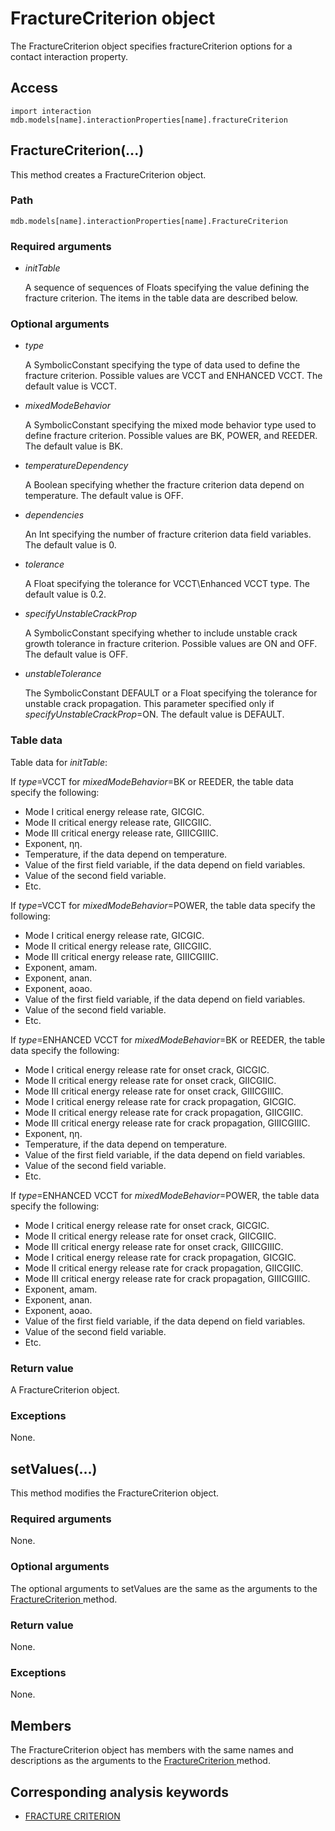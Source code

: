 # FractureCriterion object

The FractureCriterion object specifies fractureCriterion options for a contact interaction property.

## Access

```
import interaction
mdb.models[name].interactionProperties[name].fractureCriterion
```

## FractureCriterion(...)



This method creates a FractureCriterion object.



### Path

```
mdb.models[name].interactionProperties[name].FractureCriterion
```

### Required arguments

- *initTable*

  A sequence of sequences of Floats specifying the value defining the fracture criterion. The items in the table data are described below.

### Optional arguments

- *type*

  A SymbolicConstant specifying the type of data used to define the fracture criterion. Possible values are VCCT and ENHANCED VCCT. The default value is VCCT.

- *mixedModeBehavior*

  A SymbolicConstant specifying the mixed mode behavior type used to define fracture criterion. Possible values are BK, POWER, and REEDER. The default value is BK.

- *temperatureDependency*

  A Boolean specifying whether the fracture criterion data depend on temperature. The default value is OFF.

- *dependencies*

  An Int specifying the number of fracture criterion data field variables. The default value is 0.

- *tolerance*

  A Float specifying the tolerance for VCCT\Enhanced VCCT type. The default value is 0.2.

- *specifyUnstableCrackProp*

  A SymbolicConstant specifying whether to include unstable crack growth tolerance in fracture criterion. Possible values are ON and OFF. The default value is OFF.

- *unstableTolerance*

  The SymbolicConstant DEFAULT or a Float specifying the tolerance for unstable crack propagation. This parameter specified only if *specifyUnstableCrackProp*=ON. The default value is DEFAULT.

### Table data

Table data for *initTable*:

If *type*=VCCT for *mixedModeBehavior*=BK or REEDER, the table data specify the following:

- Mode I critical energy release rate, GICGI⁢C.
- Mode II critical energy release rate, GIICGI⁢I⁢C.
- Mode III critical energy release rate, GIIICGI⁢I⁢I⁢C.
- Exponent, ηη.
- Temperature, if the data depend on temperature.
- Value of the first field variable, if the data depend on field variables.
- Value of the second field variable.
- Etc.

If *type*=VCCT for *mixedModeBehavior*=POWER, the table data specify the following:

- Mode I critical energy release rate, GICGI⁢C.
- Mode II critical energy release rate, GIICGI⁢I⁢C.
- Mode III critical energy release rate, GIIICGI⁢I⁢I⁢C.
- Exponent, ama⁢m.
- Exponent, ana⁢n.
- Exponent, aoa⁢o.
- Value of the first field variable, if the data depend on field variables.
- Value of the second field variable.
- Etc.

If *type*=ENHANCED VCCT for *mixedModeBehavior*=BK or REEDER, the table data specify the following:

- Mode I critical energy release rate for onset crack, GICGI⁢C.
- Mode II critical energy release rate for onset crack, GIICGI⁢I⁢C.
- Mode III critical energy release rate for onset crack, GIIICGI⁢I⁢I⁢C.
- Mode I critical energy release rate for crack propagation, GICGI⁢C.
- Mode II critical energy release rate for crack propagation, GIICGI⁢I⁢C.
- Mode III critical energy release rate for crack propagation, GIIICGI⁢I⁢I⁢C.
- Exponent, ηη.
- Temperature, if the data depend on temperature.
- Value of the first field variable, if the data depend on field variables.
- Value of the second field variable.
- Etc.

If *type*=ENHANCED VCCT for *mixedModeBehavior*=POWER, the table data specify the following:

- Mode I critical energy release rate for onset crack, GICGI⁢C.
- Mode II critical energy release rate for onset crack, GIICGI⁢I⁢C.
- Mode III critical energy release rate for onset crack, GIIICGI⁢I⁢I⁢C.
- Mode I critical energy release rate for crack propagation, GICGI⁢C.
- Mode II critical energy release rate for crack propagation, GIICGI⁢I⁢C.
- Mode III critical energy release rate for crack propagation, GIIICGI⁢I⁢I⁢C.
- Exponent, ama⁢m.
- Exponent, ana⁢n.
- Exponent, aoa⁢o.
- Value of the first field variable, if the data depend on field variables.
- Value of the second field variable.
- Etc.

### Return value

A FractureCriterion object.

### Exceptions

None.



## setValues(...)



This method modifies the FractureCriterion object.



### Required arguments

None.

### Optional arguments

The optional arguments to setValues are the same as the arguments to the [FractureCriterion ](https://help.3ds.com/2022/english/DSSIMULIA_Established/SIMACAEKERRefMap/simaker-c-fracturecriterionpyc.htm?ContextScope=all#simaker-fracturecriterionfracturecriterionpyc)method.

### Return value

None.

### Exceptions

None.



## Members

The FractureCriterion object has members with the same names and descriptions as the arguments to the [FractureCriterion ](https://help.3ds.com/2022/english/DSSIMULIA_Established/SIMACAEKERRefMap/simaker-c-fracturecriterionpyc.htm?ContextScope=all#simaker-fracturecriterionfracturecriterionpyc)method.



## Corresponding analysis keywords

- [FRACTURE CRITERION](https://help.3ds.com/2022/english/DSSIMULIA_Established/SIMACAEKEYRefMap/simakey-r-fracturecriterion.htm?ContextScope=all#simakey-r-fracturecriterion)